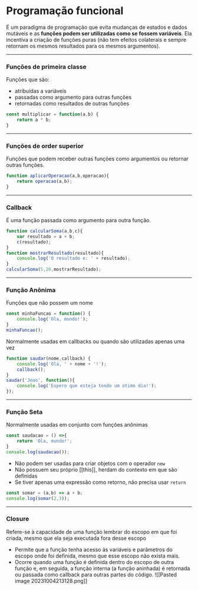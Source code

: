 # Programação funcional

É um paradigma de programação que evita mudanças de estados e dados mutáveis e as **funções podem ser utilizadas como se fossem variáveis**.
Ela incentiva a criação de funções puras (não tem efeitos colaterais e sempre retornam os mesmos resultados para os mesmos argumentos).
___
### Funções de primeira classe
Funções que são:
- atribuídas a variáveis
- passadas como argumento para outras funções
- retornadas como resultados de outras funções
``` js
const multiplicar = function(a,b) {
	return a * b;
}
```
___
### Funções de order superior
Funções que podem receber outras funções como argumentos ou retornar outras funções.
``` js
function aplicarOperacao(a,b,operacao){
	return operacao(a,b);
}
```
___
### Callback
É uma função passada como argumento para outra função.
```js
function calcularSoma(a,b,c){
	var resultado = a + b;
	c(resultado);
}
function mostrarResultado(resultado){
	console.log('O resultado e: ' + resultado);
}
calcularSoma(5,20,mostrarResultado);
```
___
### Função Anônima
Funções que não possem um nome
```js
const minhaFuncao = function() {
	console.log('Ola, mundo!');
}
minhaFuncao();
```
Normalmente usadas em callbacks ou quando são utilizadas apenas uma vez
```js
function saudar(nome,callback) {
	console.log('Ola, ' + nome + '!');
	callback();
}
saudar('Joao', function(){
	console.log('Espero que esteja tendo um otimo dia!');
});
```
___
### Função Seta
Normalmente usadas em conjunto com funções anônimas
```js
const saudacao = () =>{
	return 'Ola, mundo!';
}
console.log(saudacao());
```
- Não podem ser usadas para criar objetos com o operador `new`
- Não possuem seu próprio [[this]], herdam do contexto em que são definidas
- Se tiver apenas uma expressão como retorno, não precisa usar `return`
```js
const somar = (a,b) => a + b;
console.log(somar(2,3));
```
___
### Closure
Refere-se à capacidade de uma função lembrar do escopo em que foi criada, mesmo que ela seja executada fora desse escopo
- Permite que a função tenha acesso às variáveis e parâmetros do escopo onde foi definida, mesmo que esse escopo não exista mais.
- Ocorre quando uma função é definida dentro do escopo de outra função e, em seguida, a função interna (a função aninhada) é retornada ou passada como callback para outras partes do código.
![[Pasted image 20231004213128.png]]